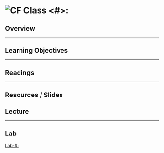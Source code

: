 ![CF](https://i.imgur.com/7v5ASc8.png)  Class <#>: <Topic>
=======
## Overview
<!-- Provide a general overview of the daily concepts and processes that will be covered in lectures and labs -->

---

## Learning Objectives
<!--
ABCD:
  Audience: Program participants
  Behavior: Expected learning/behavior changes/results
  Condition:
    Circumstances that lead to change/result
    When change/result are expected to occur
  Degree: How much change occurs (%) for how many participants (#)
-->

---

## Readings
<!-- List of readings required for this content; readings being completed by the start of this lecture -->

---

## Resources / Slides
<!-- Provide any links to external slides or other resources that will support the delivery of content. These can also be student-facing docs! -->

## Lecture <Topic>
<!-- List any high level topics, as well as any sub-topic, and associated details or notes that instructors may require to deliver this content -->

---

## Lab
<!-- Provide a link to the daily lab README in the Labs directory, and review this document as part of the lecture -->
[Lab-#: <Topic>](../../labs/<#-Topic>/README.md)
